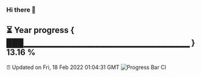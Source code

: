 ### Hi there 👋
⏳ Year progress { ███▁▁▁▁▁▁▁▁▁▁▁▁▁▁▁▁▁▁▁▁▁▁▁▁▁▁▁ } 13.16 %
---
⏰ Updated on Fri, 18 Feb 2022 01:04:31 GMT
![Progress Bar CI](https://github.com/liununu/liununu/workflows/Progress%20Bar%20CI/badge.svg)
